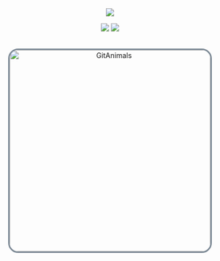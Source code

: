 <div align="center">
  <img src="https://capsule-render.vercel.app/api?type=waving&color=0:e6e8eb,100:7d8a96&height=180&text=Sua's%20Github&animation=fadeIn&fontColor=2c2c2c&fontSize=60" />
</div>

<p align="center">
  <img src="https://github-readme-stats.vercel.app/api/top-langs/?username=ys0v9&count=1&layout=compact&title_color=4a4f57&text_color=5a5f66&bg_color=f5f7f9&border_color=d0d3d6" />
  <img src="http://mazandi.herokuapp.com/api?handle=ys0v9&theme=cold" />

</p>

<br>

<div align="center">
  <a href="https://github.com/devxb/gitanimals" target="_blank">
    <img src="https://render.gitanimals.org/farms/ys0v9"
         alt="GitAnimals"
         style="width: 400px; max-width: 90%; height: auto; border: 3px solid #7d8a96; border-radius: 20px;" />
  </a>
</div>
